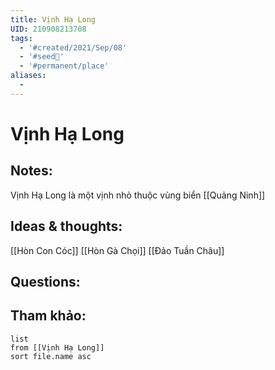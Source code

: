 ```yaml
---
title: Vịnh Hạ Long
UID: 210908213708
tags:
  - '#created/2021/Sep/08'
  - '#seed🥜'
  - '#permanent/place'
aliases:
  - 
---
```

# Vịnh Hạ Long

## Notes:
Vịnh Hạ Long là một vịnh nhỏ thuộc vùng biển [[Quảng Ninh]]

## Ideas & thoughts:
[[Hòn Con Cóc]]
[[Hòn Gà Chọi]]
[[Đảo Tuần Châu]]

## Questions:


## Tham khảo:
```dataview
list
from [[Vịnh Hạ Long]]
sort file.name asc
```